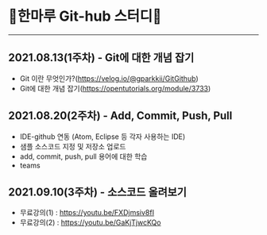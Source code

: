 <!--
- 👋 Hi, I’m @hanmaru2021
- 👀 I’m interested in ...
- 🌱 I’m currently learning ...
- 💞️ I’m looking to collaborate on ...
- 📫 How to reach me ...
✨
-->

# 🌱한마루 Git-hub 스터디🌱
------------

##  2021.08.13(1주차) - Git에 대한 개념 잡기
- Git 이란 무엇인가?(https://velog.io/@gparkkii/GitGithub)
- Git에 대한 개념 잡기(https://opentutorials.org/module/3733)

##  2021.08.20(2주차) - Add, Commit, Push, Pull
- IDE-github 연동
  (Atom, Eclipse 등 각자 사용하는 IDE)
- 샘플 소스코드 지정 및 저장소 업로드
- add, commit, push, pull 용어에 대한 학습
- teams 

##  2021.09.10(3주차) - 소스코드 올려보기
- 무료강의(1) : https://youtu.be/FXDjmsiv8fI
- 무료강의(2) : https://youtu.be/GaKjTjwcKQo


